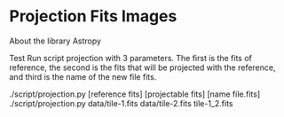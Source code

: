 Projection Fits Images
====

About the library Astropy


Test
Run script projection with 3 parameters. The first is the fits of reference, the second is the fits that will be projected with the reference, and third is the name of the new file fits.

./script/projection.py [reference fits] [projectable fits] [name file.fits]
./script/projection.py data/tile-1.fits data/tile-2.fits tile-1_2.fits
